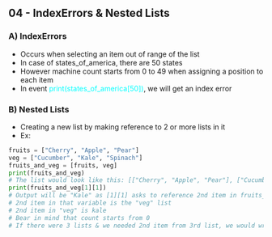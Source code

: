 ## 04 - IndexErrors & Nested Lists

### A) IndexErrors
- Occurs when selecting an item out of range of the list
- In case of states_of_america, there are 50 states
- However machine count starts from 0 to 49 when assigning a position to each item
- In event <font color="cyan">print(states_of_america\[50])</font>, we will get an index error

### B) Nested Lists
- Creating a new list by making reference to 2 or more lists in it
- Ex:
~~~python
fruits = ["Cherry", "Apple", "Pear"]
veg = ["Cucumber", "Kale", "Spinach"]
fruits_and_veg = [fruits, veg]
print(fruits_and_veg)
# The list would look like this: [["Cherry", "Apple", "Pear"], ["Cucumber", "Kale", "Spinach"]]
print(fruits_and_veg[1][1])
# Output will be "Kale" as [1][1] asks to reference 2nd item in fruits_and_veg
# 2nd item in that variable is the "veg" list
# 2nd item in "veg" is kale
# Bear in mind that count starts from 0
# If there were 3 lists & we needed 2nd item from 3rd list, we would write [2][1]
~~~